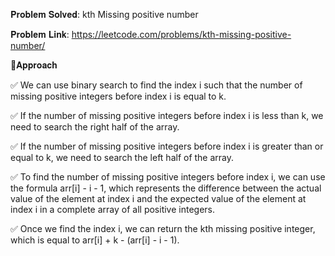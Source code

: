 𝐏𝐫𝐨𝐛𝐥𝐞𝐦 𝐒𝐨𝐥𝐯𝐞𝐝: kth Missing positive number

𝐏𝐫𝐨𝐛𝐥𝐞𝐦 𝐋𝐢𝐧𝐤: https://leetcode.com/problems/kth-missing-positive-number/



📌𝐀𝐩𝐩𝐫𝐨𝐚𝐜𝐡

✅ We can use binary search to find the index i such that the number of missing positive integers before index i is equal to k. 

✅ If the number of missing positive integers before index i is less than k, we need to search the right half of the array. 

✅ If the number of missing positive integers before index i is greater than or equal to k, we need to search the left half of the array.

✅ To find the number of missing positive integers before index i, we can use the formula arr[i] - i - 1, which represents the difference between the actual value of the element at index i and the expected value of the element at index i in a complete array of all positive integers.

✅ Once we find the index i, we can return the kth missing positive integer, which is equal to arr[i] + k - (arr[i] - i - 1).
